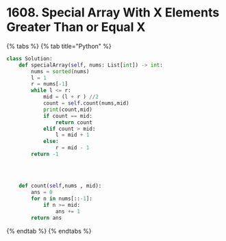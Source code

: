 # 1608. Special Array With X Elements Greater Than or Equal X

{% tabs %}
{% tab title="Python" %}
```python
class Solution:
    def specialArray(self, nums: List[int]) -> int:
        nums = sorted(nums)
        l = 1
        r = nums[-1]
        while l <= r:
            mid = (l + r ) //2
            count = self.count(nums,mid)
            print(count,mid)
            if count == mid:
                return count
            elif count > mid:
                l = mid + 1
            else:
                r = mid - 1
        return -1
        
        
        
        
    def count(self,nums , mid):
        ans = 0 
        for n in nums[::-1]:
            if n >= mid:
                ans += 1
        return ans
```
{% endtab %}
{% endtabs %}

